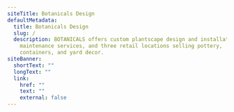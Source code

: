 ```yaml
---
siteTitle: Botanicals Design
defaultMetadata:
  title: Botanicals Design
  slug: /
  description: BOTANICALS offers custom plantscape design and installations, plant
    maintenance services, and three retail locations selling pottery,
    containers, and yard decor.
siteBanner:
  shortText: ""
  longText: ""
  link:
    href: ""
    text: ""
    external: false
---
```

